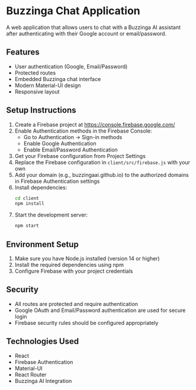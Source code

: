 # Buzzinga Chat Application

A web application that allows users to chat with a Buzzinga AI assistant after authenticating with their Google account or email/password.

## Features

- User authentication (Google, Email/Password)
- Protected routes
- Embedded Buzzinga chat interface
- Modern Material-UI design
- Responsive layout

## Setup Instructions

1. Create a Firebase project at https://console.firebase.google.com/
2. Enable Authentication methods in the Firebase Console:
   - Go to Authentication → Sign-in methods
   - Enable Google Authentication
   - Enable Email/Password Authentication
3. Get your Firebase configuration from Project Settings
4. Replace the Firebase configuration in `client/src/firebase.js` with your own
5. Add your domain (e.g., buzzingaai.github.io) to the authorized domains in Firebase Authentication settings
6. Install dependencies:
   ```bash
   cd client
   npm install
   ```
7. Start the development server:
   ```bash
   npm start
   ```

## Environment Setup

1. Make sure you have Node.js installed (version 14 or higher)
2. Install the required dependencies using npm
3. Configure Firebase with your project credentials

## Security

- All routes are protected and require authentication
- Google OAuth and Email/Password authentication are used for secure login
- Firebase security rules should be configured appropriately

## Technologies Used

- React
- Firebase Authentication
- Material-UI
- React Router
- Buzzinga AI Integration 